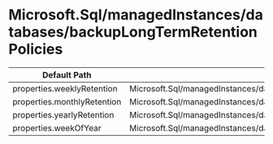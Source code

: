 # Microsoft.Sql/managedInstances/databases/backupLongTermRetentionPolicies

| Default Path | Alias |
|---|---|
| properties.weeklyRetention | Microsoft.Sql/managedInstances/databases/backupLongTermRetentionPolicies/default.weeklyRetention |
| properties.monthlyRetention | Microsoft.Sql/managedInstances/databases/backupLongTermRetentionPolicies/default.monthlyRetention |
| properties.yearlyRetention | Microsoft.Sql/managedInstances/databases/backupLongTermRetentionPolicies/default.yearlyRetention |
| properties.weekOfYear | Microsoft.Sql/managedInstances/databases/backupLongTermRetentionPolicies/default.weekOfYear |


